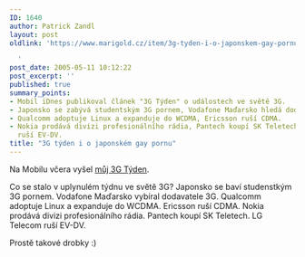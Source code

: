 ```yaml
---
ID: 1640
author: Patrick Zandl
layout: post
oldlink: 'https://www.marigold.cz/item/3g-tyden-i-o-japonskem-gay-pornu

  '
post_date: 2005-05-11 10:12:22
post_excerpt: ''
published: true
summary_points:
- Mobil iDnes publikoval článek "3G Týden" o událostech ve světě 3G.
- Japonsko se zabývá studentským 3G pornem, Vodafone Maďarsko hledá dodavatele 3G.
- Qualcomm adoptuje Linux a expanduje do WCDMA, Ericsson ruší CDMA.
- Nokia prodává divizi profesionálního rádia, Pantech koupí SK Teletech, LG Telecom
  ruší EV-DV.
title: "3G týden i o japonském gay pornu"
---
```


<p>Na Mobilu včera vyšel <a href="http://mobil.idnes.cz/mob_tech.asp?r=mob_tech&amp;c=A050508_214523_mob_operatori_zan">můj 3G Týden</a>. </p>

<p>Co se stalo v uplynulém týdnu ve světě 3G? Japonsko se baví studenstkým 3G pornem. Vodafone Maďarsko vybíral dodavatele 3G. Qualcomm adoptuje Linux a expanduje do WCDMA. Ericsson ruší CDMA. Nokia prodává divizi profesionálního rádia. Pantech koupí SK Teletech. LG Telecom ruší EV-DV.</p>

<p>Prostě takové drobky :)
</p>